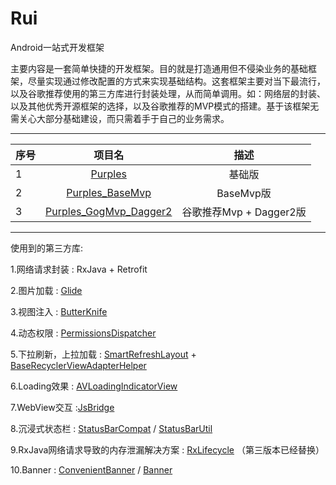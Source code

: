 # Rui
Android一站式开发框架

主要内容是一套简单快捷的开发框架。目的就是打造通用但不侵染业务的基础框架，尽量实现通过修改配置的方式来实现基础结构。这套框架主要对当下最流行，以及谷歌推荐使用的第三方库进行封装处理，从而简单调用。如：网络层的封装、以及其他优秀开源框架的选择，以及谷歌推荐的MVP模式的搭建。基于该框架无需关心大部分基础建设，而只需着手于自己的业务需求。

---


| 序号 | 项目名 | 描述 |
|:---|:---:|:---:|
|1|[Purples](http://gank.io/post/560e15be2dca930e00da1083)|基础版|
|2|[Purples_BaseMvp](http://gank.io/post/560e15be2dca930e00da1083)|BaseMvp版|
|3|[Purples_GogMvp_Dagger2](http://gank.io/post/560e15be2dca930e00da1083)|谷歌推荐Mvp + Dagger2版|

---

使用到的第三方库:

1.网络请求封装 : RxJava + Retrofit

2.图片加载 : [Glide](https://github.com/bumptech/glide)

3.视图注入 : [ButterKnife](https://github.com/JakeWharton/butterknife)

4.动态权限 : [PermissionsDispatcher](https://github.com/permissions-dispatcher/PermissionsDispatcher)

5.下拉刷新，上拉加载 : [SmartRefreshLayout](https://github.com/scwang90/SmartRefreshLayout) + [BaseRecyclerViewAdapterHelper](https://github.com/CymChad/BaseRecyclerViewAdapterHelper)

6.Loading效果 : [AVLoadingIndicatorView](https://github.com/81813780/AVLoadingIndicatorView)

7.WebView交互 :[JsBridge](https://github.com/lzyzsd/JsBridge)

8.沉浸式状态栏 : [StatusBarCompat](https://github.com/niorgai/StatusBarCompat) / [StatusBarUtil](https://github.com/laobie/StatusBarUtil)

9.RxJava网络请求导致的内存泄漏解决方案 : [RxLifecycle](https://github.com/trello/RxLifecycle) （第三版本已经替换）

10.Banner : [ConvenientBanner](https://github.com/Bigkoo/Android-ConvenientBanner) / [Banner](https://github.com/youth5201314/banner)
